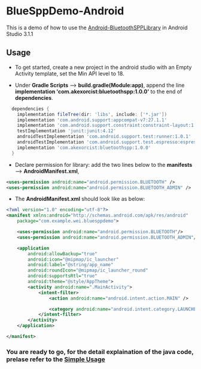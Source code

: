 # BlueSppDemo-Android

This is a demo of how to use the [Android-BluetoothSPPLibrary](https://github.com/akexorcist/Android-BluetoothSPPLibrary) in Android Studio 3.1.1

## Usage

* To get started, create a new project in the android studio with an Empty Activity template, set the Min API level to 18.

* Under **Gradle Scripts** --> **build.gradle(Module:app)**, append the line **implementation 'com.akexorcist:bluetoothspp:1.0.0'** to the end of **dependencies**.
```gradle
  dependencies {
    implementation fileTree(dir: 'libs', include: ['*.jar'])
    implementation 'com.android.support:appcompat-v7:27.1.1'
    implementation 'com.android.support.constraint:constraint-layout:1.0.2'
    testImplementation 'junit:junit:4.12'
    androidTestImplementation 'com.android.support.test:runner:1.0.1'
    androidTestImplementation 'com.android.support.test.espresso:espresso-core:3.0.1'
    implementation 'com.akexorcist:bluetoothspp:1.0.0'
  }
```

* Declare permission for library: add the two lines below to the **manifests** --> **AndroidManifest.xml**,  

```xml
<uses-permission android:name="android.permission.BLUETOOTH" />
<uses-permission android:name="android.permission.BLUETOOTH_ADMIN" />
```
* The **AndroidManifest.xml** should look like as below:
```xml
<?xml version="1.0" encoding="utf-8"?>
<manifest xmlns:android="http://schemas.android.com/apk/res/android"
    package="com.example.wei.bluesppdemo">

    <uses-permission android:name="android.permission.BLUETOOTH"/>
    <uses-permission android:name="android.permission.BLUETOOTH_ADMIN"/>

    <application
        android:allowBackup="true"
        android:icon="@mipmap/ic_launcher"
        android:label="@string/app_name"
        android:roundIcon="@mipmap/ic_launcher_round"
        android:supportsRtl="true"
        android:theme="@style/AppTheme">
        <activity android:name=".MainActivity">
            <intent-filter>
                <action android:name="android.intent.action.MAIN" />

                <category android:name="android.intent.category.LAUNCHER" />
            </intent-filter>
        </activity>
    </application>

</manifest>
```

### You are ready to go, for the detail explaination of the java code, prelase refer to the [Simple Usage](https://github.com/akexorcist/Android-BluetoothSPPLibrary/blob/master/README.md#simple-usage)

